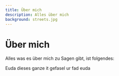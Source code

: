 ```yaml
---
title: Über mich
description: Alles über mich
background: streets.jpg
---
```

# Über mich

Alles was es über mich zu Sagen gibt, ist folgendes:

Euda dieses ganze it gefasel ur fad euda
